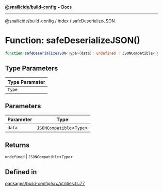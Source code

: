 [**@snailicide/build-config**](../../README.md) • **Docs**

---

[@snailicide/build-config](../../README.md) / [index](../README.md) / safeDeserializeJSON

# Function: safeDeserializeJSON()

```ts
function safeDeserializeJSON<Type>(data): undefined | JSONCompatible<Type>
```

## Type Parameters

| Type Parameter |
| -------------- |
| `Type`         |

## Parameters

| Parameter | Type                       |
| --------- | -------------------------- |
| `data`    | `JSONCompatible`\<`Type`\> |

## Returns

`undefined` \| `JSONCompatible`\<`Type`\>

## Defined in

[packages/build-config/src/utilities.ts:77](https://github.com/gbtunney/snailicide-monorepo/blob/864f9979e97eb579a793bd06e883355f7bea5c52/packages/build-config/src/utilities.ts#L77)
